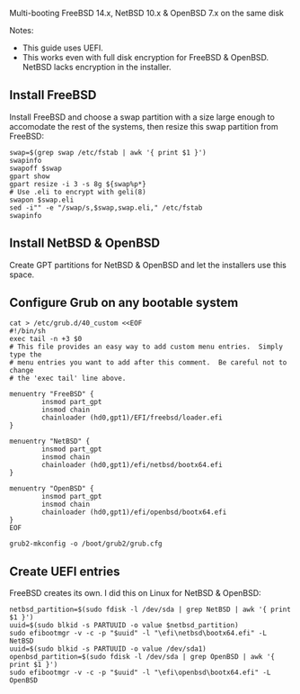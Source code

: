 
Multi-booting FreeBSD 14.x, NetBSD 10.x & OpenBSD 7.x on the same disk

Notes:
- This guide uses UEFI.
- This works even with full disk encryption for FreeBSD & OpenBSD.  NetBSD lacks encryption in the installer.

## Install FreeBSD

Install FreeBSD and choose a swap partition with a size large enough to accomodate the rest of the systems,
then resize this swap partition from FreeBSD:

```
swap=$(grep swap /etc/fstab | awk '{ print $1 }')
swapinfo
swapoff $swap
gpart show
gpart resize -i 3 -s 8g ${swap%p*}
# Use .eli to encrypt with geli(8)
swapon $swap.eli
sed -i"" -e "/swap/s,$swap,swap.eli," /etc/fstab
swapinfo
```

## Install NetBSD & OpenBSD

Create GPT partitions for NetBSD & OpenBSD and let the installers use this space.

## Configure Grub on any bootable system

```
cat > /etc/grub.d/40_custom <<EOF
#!/bin/sh
exec tail -n +3 $0
# This file provides an easy way to add custom menu entries.  Simply type the
# menu entries you want to add after this comment.  Be careful not to change
# the 'exec tail' line above.

menuentry "FreeBSD" {
        insmod part_gpt
        insmod chain
        chainloader (hd0,gpt1)/EFI/freebsd/loader.efi
}

menuentry "NetBSD" {
        insmod part_gpt
        insmod chain
        chainloader (hd0,gpt1)/efi/netbsd/bootx64.efi
}

menuentry "OpenBSD" {
        insmod part_gpt
        insmod chain
        chainloader (hd0,gpt1)/efi/openbsd/bootx64.efi
}
EOF

grub2-mkconfig -o /boot/grub2/grub.cfg
```

## Create UEFI entries

FreeBSD creates its own.  I did this on Linux for NetBSD & OpenBSD:

```
netbsd_partition=$(sudo fdisk -l /dev/sda | grep NetBSD | awk '{ print $1 }')
uuid=$(sudo blkid -s PARTUUID -o value $netbsd_partition)
sudo efibootmgr -v -c -p "$uuid" -l "\efi\netbsd\bootx64.efi" -L NetBSD
uuid=$(sudo blkid -s PARTUUID -o value /dev/sda1)
openbsd_partition=$(sudo fdisk -l /dev/sda | grep OpenBSD | awk '{ print $1 }')
sudo efibootmgr -v -c -p "$uuid" -l "\efi\openbsd\bootx64.efi" -L OpenBSD
```
